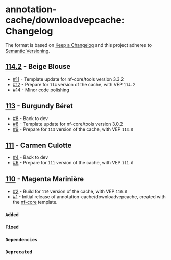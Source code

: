 # annotation-cache/downloadvepcache: Changelog

The format is based on [Keep a Changelog](https://keepachangelog.com/en/1.0.0/)
and this project adheres to [Semantic Versioning](https://semver.org/spec/v2.0.0.html).

## [114.2](https://github.com/annotation-cache/downloadvepcache/releases/tag/114.2) - Beige Blouse

- [#11](https://github.com/annotation-cache/downloadvepcache/pull/11) - Template update for nf-core/tools version 3.3.2
- [#12](https://github.com/annotation-cache/downloadvepcache/pull/12) - Prepare for `114` version of the cache, with VEP `114.2`
- [#14](https://github.com/annotation-cache/downloadvepcache/pull/14) - Minor code polishing

## [113](https://github.com/annotation-cache/downloadvepcache/releases/tag/113) - Burgundy Béret

- [#8](https://github.com/annotation-cache/downloadvepcache/pull/8) - Back to dev
- [#8](https://github.com/annotation-cache/downloadvepcache/pull/8) - Template update for nf-core/tools version 3.0.2
- [#9](https://github.com/annotation-cache/downloadvepcache/pull/9) - Prepare for `113` version of the cache, with VEP `113.0`

## [111](https://github.com/annotation-cache/downloadvepcache/releases/tag/111) - Carmen Culotte

- [#4](https://github.com/annotation-cache/downloadvepcache/pull/4) - Back to dev
- [#6](https://github.com/annotation-cache/downloadvepcache/pull/6) - Prepare for `111` version of the cache, with VEP `111.0`

## [110](https://github.com/annotation-cache/downloadvepcache/releases/tag/110) - Magenta Marinière

- [#2](https://github.com/annotation-cache/downloadvepcache/pull/2) - Build for `110` version of the cache, with VEP `110.0`
- [#1](https://github.com/annotation-cache/downloadvepcache/pull/1) - Initial release of annotation-cache/downloadvepcache, created with the [nf-core](https://nf-co.re/) template.

### `Added`

### `Fixed`

### `Dependencies`

### `Deprecated`
